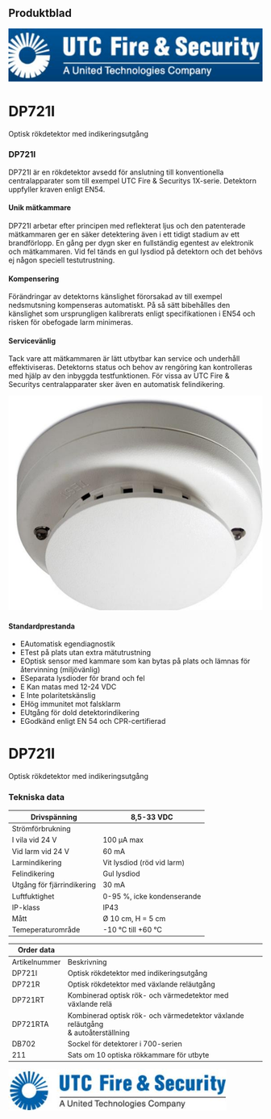 ## Produktblad

![](_page_0_Picture_1.jpeg)

# DP721I

Optisk rökdetektor med indikeringsutgång

### DP721I

DP721I är en rökdetektor avsedd för anslutning till konventionella centralapparater som till exempel UTC Fire & Securitys 1X-serie. Detektorn uppfyller kraven enligt EN54.

#### Unik mätkammare

DP721I arbetar efter principen med reflekterat ljus och den patenterade mätkammaren ger en säker detektering även i ett tidigt stadium av ett brandförlopp. En gång per dygn sker en fullständig egentest av elektronik och mätkammaren. Vid fel tänds en gul lysdiod på detektorn och det behövs ej någon speciell testutrustning.

#### Kompensering

Förändringar av detektorns känslighet förorsakad av till exempel nedsmutsning kompenseras automatiskt. På så sätt bibehålles den känslighet som ursprungligen kalibrerats enligt specifikationen i EN54 och risken för obefogade larm minimeras.

#### Servicevänlig

Tack vare att mätkammaren är lätt utbytbar kan service och underhåll effektiviseras. Detektorns status och behov av rengöring kan kontrolleras med hjälp av den inbyggda testfunktionen. För vissa av UTC Fire & Securitys centralapparater sker även en automatisk felindikering.

![](_page_0_Picture_12.jpeg)

#### Standardprestanda

- EAutomatisk egendiagnostik
- ETest på plats utan extra mätutrustning
- EOptisk sensor med kammare som kan bytas på plats och lämnas för återvinning (miljövänlig)
- ESeparata lysdioder för brand och fel
- E Kan matas med 12-24 VDC
- E Inte polaritetskänslig
- EHög immunitet mot falsklarm
- EUtgång för dold detektorindikering
- EGodkänd enligt EN 54 och CPR-certifierad

# DP721I

Optisk rökdetektor med indikeringsutgång

### Tekniska data

| Drivspänning               | 8,5-33 VDC                 |
|----------------------------|----------------------------|
| Strömförbrukning           |                            |
| I vila vid 24 V            | 100 µA max                 |
| Vid larm vid 24 V          | 60 mA                      |
| Larmindikering             | Vit lysdiod (röd vid larm) |
| Felindikering              | Gul lysdiod                |
| Utgång för fjärrindikering | 30 mA                      |
| Luftfuktighet              | 0-95 %, icke kondenserande |
| IP-klass                   | IP43                       |
| Mått                       | Ø 10 cm, H = 5 cm          |
| Temeperaturområde          | -10 °C till +60 °C         |

| Order data    |                                                                                     |
|---------------|-------------------------------------------------------------------------------------|
| Artikelnummer | Beskrivning                                                                         |
| DP721I        | Optisk rökdetektor med indikeringsutgång                                            |
| DP721R        | Optisk rökdetektor med växlande reläutgång                                          |
| DP721RT       | Kombinerad optisk rök- och värmedetektor med växlande relä                          |
| DP721RTA      | Kombinerad optisk rök- och värmedetektor växlande reläutgång<br>& autoåterställning |
| DB702         | Sockel för detektorer i 700-serien                                                  |
| 211           | Sats om 10 optiska rökkammare för utbyte                                            |

![](_page_1_Picture_5.jpeg)